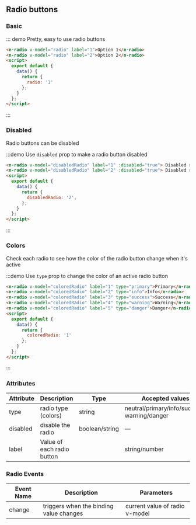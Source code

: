 <style>
.demo-block .n-button{
  margin-bottom:10px;
}
</style>
<script>
  module.exports = {
    data() {
      return {
        radio: '1',
        disabledRadio: '2',
        coloredRadio: '1',
      };
    },
  };
</script>

## Radio buttons

### Basic

::: demo Pretty, easy to use radio buttons

```html
<n-radio v-model="radio" label="1">Option 1</n-radio>
<n-radio v-model="radio" label="2">Option 2</n-radio>
<script>
  export default {
    data() {
      return {
        radio: '1'
      };
    }
  };
</script>
```
:::

### Disabled

Radio buttons can be disabled

:::demo Use `disabled` prop to make a radio button disabled
```html
<n-radio v-model="disabledRadio" label="1" :disabled="true"> Disabled radio is off</n-radio>
<n-radio v-model="disabledRadio" label="2" :disabled="true"> Disabled radio is on</n-radio>
<script>
  export default {
    data() {
      return {
        disabledRadio: '2',
      };
    }
  };
</script>
```
:::

### Colors

Check each radio to see how the color of the radio button change when it's active

:::demo Use `type` prop to change the color of an active radio button
```html
<n-radio v-model="coloredRadio" label="1" type="primary">Primary</n-radio>
<n-radio v-model="coloredRadio" label="2" type="info">Info</n-radio>
<n-radio v-model="coloredRadio" label="3" type="success">Success</n-radio>
<n-radio v-model="coloredRadio" label="4" type="warning">Warning</n-radio>
<n-radio v-model="coloredRadio" label="5" type="danger">Danger</n-radio>
<script>
  export default {
    data() {
      return {
        coloredRadio: '1'
      };
    }
  };
</script>
```
:::

### Attributes
| Attribute      | Description    | Type      | Accepted values       | Default   |
|---------- |-------- |---------- |--------------------  |----- |
| type     | radio type (colors)   | string  |   neutral/primary/info/success/ warning/danger           |    neutral     |
| disabled  | disable the radio    | boolean/string   | —   |  —  |
| label | Value of each radio button |  | string/number | — |

### Radio Events
| Event Name | Description | Parameters |
|---------- |-------- |---------- |
| change  | triggers when the binding value changes | current value of radio v-model |
